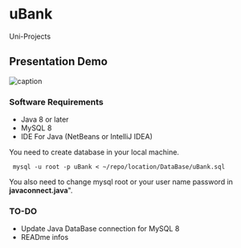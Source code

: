 # uBank
Uni-Projects
## Presentation Demo
![caption](https://github.com/ypo777/uBank/blob/main/Presentation/Announce.gif "uBank Presentation")
### Software Requirements
- Java 8 or later
- MySQL 8
- IDE For Java (NetBeans or IntelliJ IDEA)

You need to create database in your local machine.
```
 mysql -u root -p uBank < ~/repo/location/DataBase/uBank.sql
```
You also need to change mysql root or your user name password in **javaconnect.java**".

### TO-DO
- Update Java DataBase connection for MySQL 8
- READme infos
